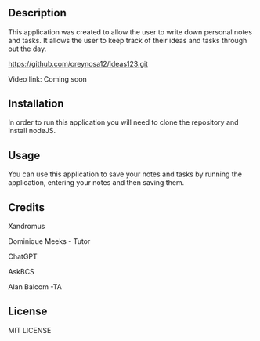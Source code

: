 # <IDEAS123>

## Description

This application was created to allow the user to write down personal notes and tasks.
It allows the user to keep track of their ideas and tasks through out the day.


https://github.com/oreynosa12/ideas123.git

Video link: Coming soon

## Installation

In order to run this application you will need to clone the repository and install nodeJS.

## Usage

You can use this application to save your notes and tasks by running the application, entering your  notes and then saving them.

## Credits

Xandromus  

Dominique Meeks - Tutor  

ChatGPT  

AskBCS  

Alan Balcom -TA


## License

MIT LICENSE
